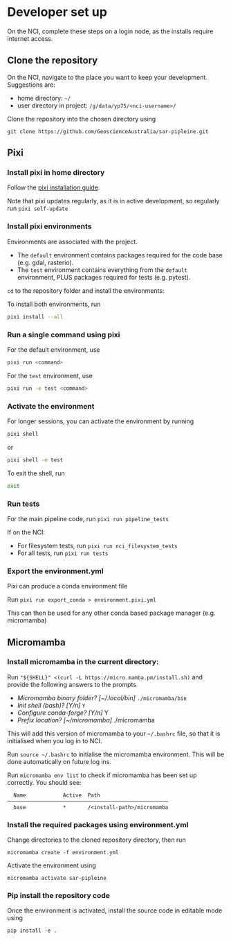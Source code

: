 # Developer set up
On the NCI, complete these steps on a login node, as the installs require internet access.

## Clone the repository
On the NCI, navigate to the place you want to keep your development. Suggestions are:
- home directory: `~/`
- user directory in project: `/g/data/yp75/<nci-username>/`

Clone the repository into the chosen directory using
```
git clone https://github.com/GeoscienceAustralia/sar-pipleine.git
```

## Pixi

### Install pixi in home directory
Follow the [pixi installation guide](https://pixi.sh/latest/#installation).

Note that pixi updates regularly, as it is in active development, so regularly run `pixi self-update`

### Install pixi environments
Environments are associated with the project.

* The `default` environment contains packages required for the code base (e.g. gdal, rasterio).
* The `test` environment contains everything from the `default` environment, PLUS packages required for tests (e.g. pytest).

`cd` to the repository folder and install the environments:

To install both environments, run
```bash
pixi install --all
```

### Run a single command using pixi
For the default environment, use
```bash
pixi run <command>
```

For the `test` environment, use
```bash
pixi run -e test <command>
```

### Activate the environment
For longer sessions, you can activate the environment by running
```bash
pixi shell
```
or 
```bash
pixi shell -e test
```
To exit the shell, run 
```bash
exit
```

### Run tests

For the main pipeline code, run `pixi run pipeline_tests`

If on the NCI:
* For filesystem tests, run `pixi run nci_filesystem_tests`
* For all tests, run `pixi run tests`

### Export the environment.yml

Pixi can produce a conda environment file

Run `pixi run export_conda > environment.pixi.yml`

This can then be used for any other conda based package manager (e.g. micromamba)

## Micromamba

### Install micromamba in the current directory:
Run `"${SHELL}" <(curl -L https://micro.mamba.pm/install.sh)` and provide the following answers to the prompts

- *Micromamba binary folder? [~/.local/bin]* `./micromamba/bin`
- *Init shell (bash)? [Y/n]* `Y`
- *Configure conda-forge? [Y/n]* Y
- *Prefix location? [~/micromamba]* ./micromamba

This will add this version of micromamba to your `~/.bashrc` file, so that it is initialised when you log in to NCI.

Run `source ~/.bashrc` to initialise the micromamba environment. This will be done automatically on future log ins.

Run `micromamba env list` to check if micromamba has been set up correctly. You should see:
```
  Name            Active  Path                                                                  
────────────────────────────────────────────────────
  base            *       /<install-path>/micromamba             
```

### Install the required packages using environment.yml
Change directories to the cloned repository directory, then run
```
micromamba create -f environment.yml 
```

Activate the environment using
```
micromamba activate sar-pipleine
```

### Pip install the repository code
Once the environment is activated, install the source code in editable mode using
```
pip install -e .
```
